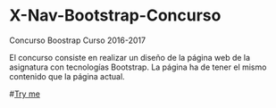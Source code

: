 # X-Nav-Bootstrap-Concurso
Concurso Boostrap Curso 2016-2017

El concurso consiste en realizar un diseño de la página web de la asignatura con tecnologías Bootstrap. La página ha de tener el mismo contenido que la página actual.

#[Try me]( https://nereadelolmosanz.github.io/X-Nav-Bootstrap-Concurso/)

